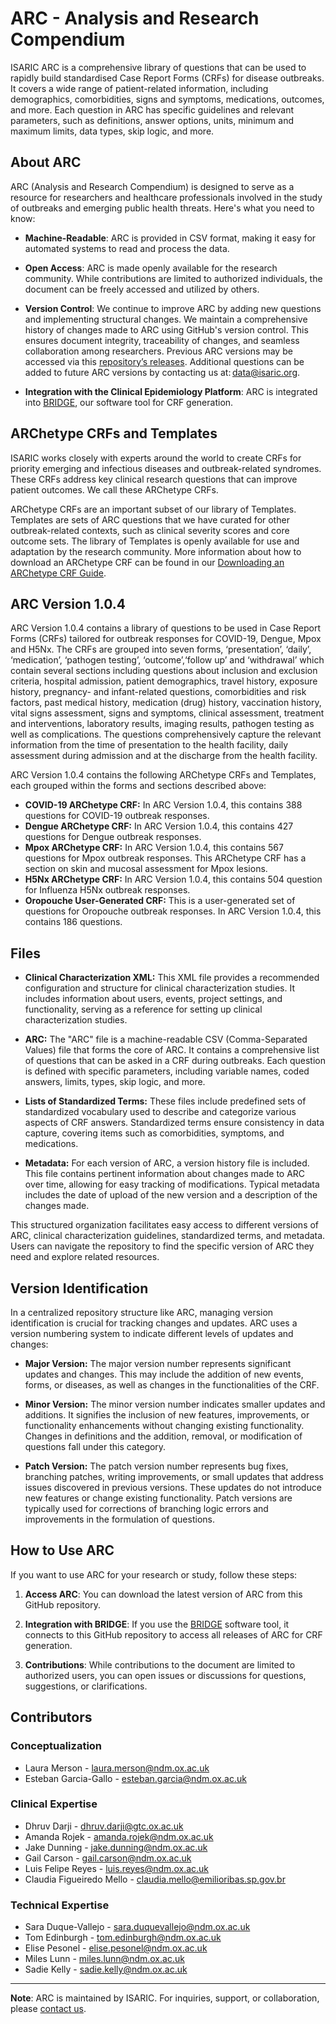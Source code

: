 # ARC - Analysis and Research Compendium

ISARIC ARC is a comprehensive library of questions that can be used to rapidly build standardised Case Report Forms (CRFs) for disease outbreaks. It covers a wide range of patient-related information, including demographics, comorbidities, signs and symptoms, medications, outcomes, and more. Each question in ARC has specific guidelines and relevant parameters, such as definitions, answer options, units, minimum and maximum limits, data types, skip logic, and more. 

## About ARC

ARC (Analysis and Research Compendium) is designed to serve as a resource for researchers and healthcare professionals involved in the study of outbreaks and emerging public health threats. Here's what you need to know:

- **Machine-Readable**: ARC is provided in CSV format, making it easy for automated systems to read and process the data.

- **Open Access**: ARC is made openly available for the research community. While contributions are limited to authorized individuals, the document can be freely accessed and utilized by others.

- **Version Control**: We continue to improve ARC by adding new questions and implementing structural changes. We maintain a comprehensive history of changes made to ARC using GitHub's version control. This ensures document integrity, traceability of changes, and seamless collaboration among researchers. Previous ARC versions may be accessed via this [repository’s releases](https://github.com/ISARICResearch/ARC/releases). Additional questions can be added to future ARC versions by contacting us at: [data@isaric.org](mailto:data@isaric.org).

- **Integration with the Clinical Epidemiology Platform**: ARC is integrated into [BRIDGE](https://github.com/ISARICResearch/BRIDGE), our software tool for CRF generation.

## ARChetype CRFs and Templates

ISARIC works closely with experts around the world to create CRFs for priority emerging and infectious diseases and outbreak-related syndromes. These CRFs address key clinical research questions that can improve patient outcomes. We call these ARChetype CRFs.

ARChetype CRFs are an important subset of our library of Templates. Templates are sets of ARC questions that we have curated for other outbreak-related contexts, such as clinical severity scores and core outcome sets. The library of Templates is openly available for use and adaptation by the research community. More information about how to download an ARChetype CRF can be found in our [Downloading an ARChetype CRF Guide](https://isaricresearch.github.io/Training/bridge_template_link).

## ARC Version 1.0.4
ARC Version 1.0.4 contains a library of questions to be used in Case Report Forms (CRFs) tailored for outbreak responses for COVID-19, Dengue, Mpox and H5Nx. The CRFs are grouped into seven forms, ‘presentation’, ‘daily’, ‘medication’, ‘pathogen testing’, ‘outcome’,‘follow up’ and ‘withdrawal’ which contain several sections including questions about inclusion and exclusion criteria, hospital admission, patient demographics, travel history, exposure history, pregnancy- and infant-related questions, comorbidities and risk factors, past medical history, medication (drug) history, vaccination history, vital signs assessment, signs and symptoms, clinical assessment, treatment and interventions, laboratory results, imaging results, pathogen testing as well as complications. The questions comprehensively capture the relevant information from the time of presentation to the health facility, daily assessment during admission and at the discharge from the health facility. 

ARC Version 1.0.4 contains the following ARChetype CRFs and Templates, each grouped within the forms and sections described above:
   - **COVID-19 ARChetype CRF:** In ARC Version 1.0.4, this contains 388 questions for COVID-19 outbreak responses. 
   - **Dengue ARChetype CRF:** In ARC Version 1.0.4, this contains 427 questions for Dengue outbreak responses.
   - **Mpox ARChetype CRF:** In ARC Version 1.0.4, this contains 567 questions for Mpox outbreak responses. This ARChetype CRF has a section on skin and mucosal assessment for Mpox lesions. 
   - **H5Nx ARChetype CRF:** In ARC Version 1.0.4, this contains 504 question for Influenza H5Nx outbreak responses.
   - **Oropouche User-Generated CRF:** This is a user-generated set of questions for Oropouche outbreak responses. In ARC Version 1.0.4, this contains 186 questions.

## Files

   - **Clinical Characterization XML:** This XML file provides a recommended configuration and structure for clinical characterization studies. It includes information about users, events, project settings, and functionality, serving as a reference for setting up clinical characterization studies.

   - **ARC:** The "ARC" file is a machine-readable CSV (Comma-Separated Values) file that forms the core of ARC. It contains a comprehensive list of questions that can be asked in a CRF during outbreaks. Each question is defined with specific parameters, including variable names, coded answers, limits, types, skip logic, and more.

   - **Lists of Standardized Terms:** These files include predefined sets of standardized vocabulary used to describe and categorize various aspects of CRF answers. Standardized terms ensure consistency in data capture, covering items such as comorbidities, symptoms, and medications.

- **Metadata:** For each version of ARC, a version history file is included. This file contains pertinent information about changes made to ARC over time, allowing for easy tracking of modifications. Typical metadata includes the date of upload of the new version and a description of the changes made.

This structured organization facilitates easy access to different versions of ARC, clinical characterization guidelines, standardized terms, and metadata. Users can navigate the repository to find the specific version of ARC they need and explore related resources.

## Version Identification

In a centralized repository structure like ARC, managing version identification is crucial for tracking changes and updates. ARC uses a version numbering system to indicate different levels of updates and changes:

- **Major Version:** The major version number represents significant updates and changes. This may include the addition of new events, forms, or diseases, as well as changes in the functionalities of the CRF.

- **Minor Version:** The minor version number indicates smaller updates and additions. It signifies the inclusion of new features, improvements, or functionality enhancements without changing existing functionality. Changes in definitions and the addition, removal, or modification of questions fall under this category.

- **Patch Version:** The patch version number represents bug fixes, branching patches, writing improvements, or small updates that address issues discovered in previous versions. These updates do not introduce new features or change existing functionality. Patch versions are typically used for corrections of branching logic errors and improvements in the formulation of questions.

## How to Use ARC

If you want to use ARC for your research or study, follow these steps:

1. **Access ARC**: You can download the latest version of ARC from this GitHub repository.

2. **Integration with BRIDGE**: If you use the [BRIDGE](https://github.com/ISARICResearch/BRIDGE) software tool, it connects to this GitHub repository to access all releases of ARC for CRF generation.

3. **Contributions**: While contributions to the document are limited to authorized users, you can open issues or discussions for questions, suggestions, or clarifications.

## Contributors

### Conceptualization
- Laura Merson - [laura.merson@ndm.ox.ac.uk](mailto:laura.merson@ndm.ox.ac.uk)
- Esteban Garcia-Gallo - [esteban.garcia@ndm.ox.ac.uk](mailto:esteban.garcia@ndm.ox.ac.uk)

### Clinical Expertise
- Dhruv Darji - [dhruv.darji@gtc.ox.ac.uk](mailto:dhruv.darji@gtc.ox.ac.uk)
- Amanda Rojek - [amanda.rojek@ndm.ox.ac.uk](mailto:amanda.rojek@ndm.ox.ac.uk)
- Jake Dunning - [jake.dunning@ndm.ox.ac.uk](mailto:jake.dunning@ndm.ox.ac.uk)
- Gail Carson - [gail.carson@ndm.ox.ac.uk](mailto:gail.carson@ndm.ox.ac.uk)
- Luis Felipe Reyes - [luis.reyes@ndm.ox.ac.uk](mailto:luis.reyes@ndm.ox.ac.uk)
- Claudia Figueiredo Mello - [claudia.mello@emilioribas.sp.gov.br](mailto:claudia.mello@emilioribas.sp.gov.br)

### Technical Expertise
- Sara Duque-Vallejo - [sara.duquevallejo@ndm.ox.ac.uk](mailto:sara.duquevallejo@ndm.ox.ac.uk)
- Tom Edinburgh - [tom.edinburgh@ndm.ox.ac.uk](mailto:tom.edinburgh@ndm.ox.ac.uk)
- Elise Pesonel - [elise.pesonel@ndm.ox.ac.uk](mailto:elise.pesonel@ndm.ox.ac.uk)
- Miles Lunn - [miles.lunn@ndm.ox.ac.uk](mailto:miles.lunn@ndm.ox.ac.uk)
- Sadie Kelly - [sadie.kelly@ndm.ox.ac.uk](mailto:sadie.kelly@ndm.ox.ac.uk)

---

**Note**: ARC is maintained by ISARIC. For inquiries, support, or collaboration, please [contact us](mailto:data@isaric.org).
